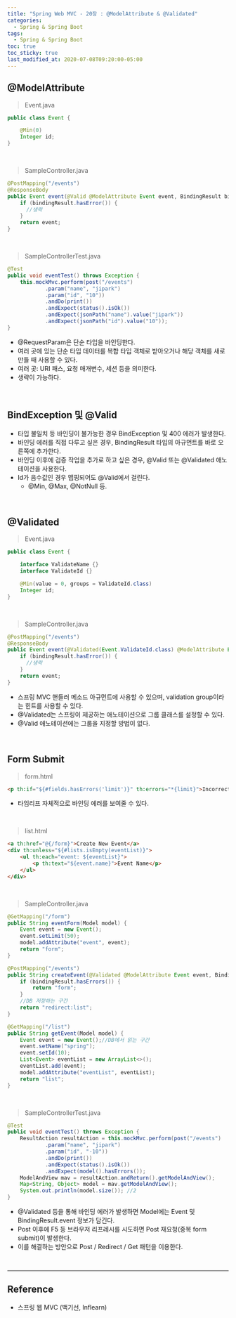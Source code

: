 ```yaml
---
title: "Spring Web MVC - 20장 : @ModelAttribute & @Validated"
categories:
  - Spring & Spring Boot
tags:
  - Spring & Spring Boot
toc: true
toc_sticky: true
last_modified_at: 2020-07-08T09:20:00-05:00
---
```


## @ModelAttribute

> Event.java

```java
public class Event {

    @Min(0)
    Integer id;
}
```

<br>

> SampleController.java

```java
@PostMapping("/events")
@ResponseBody
public Event event(@Valid @ModelAttribute Event event, BindingResult bindingResult) {
    if (bindingResult.hasError()) {
      //생략
    }
    return event;
}
```

<br>

> SampleControllerTest.java

```java
@Test
public void eventTest() throws Exception {
    this.mockMvc.perform(post("/events")
            .param("name", "jipark")
            .param("id", "10"))
            .andDo(print())
            .andExpect(status().isOk())
            .andExpect(jsonPath("name").value("jipark"))
            .andExpect(jsonPath("id").value("10"));
}
```

* @RequestParam은 단순 타입을 바인딩한다.
* 여러 곳에 있는 단순 타입 데이터를 복합 타입 객체로 받아오거나 해당 객체를 새로 만들 때 사용할 수 있다.
* 여러 곳: URI 패스, 요청 매개변수, 세션 등을 의미한다.
* 생략이 가능하다.

<br>

## BindException 및 @Valid

* 타입 불일치 등 바인딩이 불가능한 경우 BindException 및 400 에러가 발생한다.
* 바인딩 에러를 직접 다루고 싶은 경우, BindingResult 타입의 아규먼트를 바로 오른쪽에 추가한다.
* 바인딩 이후에 검증 작업을 추가로 하고 싶은 경우, @Valid 또는 @Validated 애노테이션을 사용한다.
* Id가 음수값인 경우 맵핑되어도 @Valid에서 걸린다.
  * @Min, @Max, @NotNull 등.

<br>

## @Validated

> Event.java

```java
public class Event {

    interface ValidateName {}
    interface ValidateId {}

    @Min(value = 0, groups = ValidateId.class)
    Integer id;
}
```

<br>

> SampleController.java

```java
@PostMapping("/events")
@ResponseBody
public Event event(@Validated(Event.ValidateId.class) @ModelAttribute Event event, BindingResult bindingResult) {
    if (bindingResult.hasError()) {
      //생략
    }
    return event;
}
```

* 스프링 MVC 핸들러 메소드 아규먼트에 사용할 수 있으며, validation group이라는 힌트를 사용할 수 있다.
* @Validated는 스프링이 제공하는 애노테이션으로 그룹 클래스를 설정할 수 있다.
* @Valid 애노테이션에는 그룹을 지정할 방법이 없다.

<br>

## Form Submit

> form.html

```html
<p th:if="${#fields.hasErrors('limit')}" th:errors="*{limit}">Incorrect date</p>
```

* 타임리프 자체적으로 바인딩 에러를 보여줄 수 있다.

<br>

> list.html

```html
<a th:href="@{/form}">Create New Event</a>
<div th:unless="${#lists.isEmpty(eventList)}">
    <ul th:each="event: ${eventList}">
        <p th:text="${event.name}">Event Name</p>
    </ul>
</div>
```

<br>

> SampleController.java

```java
@GetMapping("/form")
public String eventForm(Model model) {
    Event event = new Event();
    event.setLimit(50);
    model.addAttribute("event", event);
    return "form";
}

@PostMapping("/events")
public String createEvent(@Validated @ModelAttribute Event event, BindingResult bindingResult, Model model) {
    if (bindingResult.hasErrors()) {
        return "form";
    }
    //DB 저장하는 구간
    return "redirect:list";
}

@GetMapping("/list")
public String getEvent(Model model) {
    Event event = new Event();//DB에서 읽는 구간
    event.setName("spring");
    event.setId(10);
    List<Event> eventList = new ArrayList<>();
    eventList.add(event);
    model.addAttribute("eventList", eventList);
    return "list";
}
```

<br>

> SampleControllerTest.java

```java
@Test
public void eventTest() throws Exception {
    ResultAction resultAction = this.mockMvc.perform(post("/events")
            .param("name", "jipark")
            .param("id", "-10"))
            .andDo(print())
            .andExpect(status().isOk())
            .andExpect(model().hasErrors());
    ModelAndView mav = resultAction.andReturn().getModelAndView();
    Map<String, Object> model = mav.getModelAndView();
    System.out.println(model.size()); //2
}
```

* @Validated 등을 통해 바인딩 에러가 발생하면 Model에는 Event 및 BindingResult.event 정보가 담긴다.
* Post 이후에 F5 등 브라우저 리프레시를 시도하면 Post 재요청(중복 form submit)이 발생한다.
* 이를 해결하는 방안으로 Post / Redirect / Get 패턴을 이용한다.

<br>

---

## Reference

*	스프링 웹 MVC (백기선, Inflearn)

